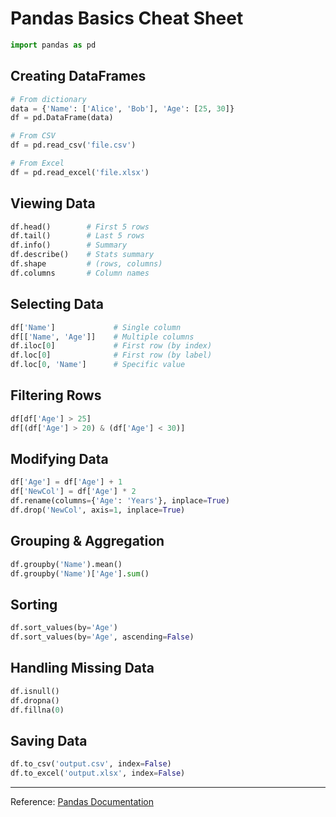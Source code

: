# Pandas Basics Cheat Sheet

````python
import pandas as pd
````

## Creating DataFrames

```python
# From dictionary
data = {'Name': ['Alice', 'Bob'], 'Age': [25, 30]}
df = pd.DataFrame(data)

# From CSV
df = pd.read_csv('file.csv')

# From Excel
df = pd.read_excel('file.xlsx')
```

## Viewing Data

```python
df.head()        # First 5 rows
df.tail()        # Last 5 rows
df.info()        # Summary
df.describe()    # Stats summary
df.shape         # (rows, columns)
df.columns       # Column names
```

## Selecting Data

```python
df['Name']             # Single column
df[['Name', 'Age']]    # Multiple columns
df.iloc[0]             # First row (by index)
df.loc[0]              # First row (by label)
df.loc[0, 'Name']      # Specific value
```

## Filtering Rows

```python
df[df['Age'] > 25]         
df[(df['Age'] > 20) & (df['Age'] < 30)]
```

## Modifying Data

```python
df['Age'] = df['Age'] + 1       
df['NewCol'] = df['Age'] * 2    
df.rename(columns={'Age': 'Years'}, inplace=True)
df.drop('NewCol', axis=1, inplace=True)
```

## Grouping & Aggregation

```python
df.groupby('Name').mean()
df.groupby('Name')['Age'].sum()
```

## Sorting

```python
df.sort_values(by='Age')
df.sort_values(by='Age', ascending=False)
```

## Handling Missing Data

```python
df.isnull()            
df.dropna()            
df.fillna(0)           
```

## Saving Data

```python
df.to_csv('output.csv', index=False)
df.to_excel('output.xlsx', index=False)
```

---

Reference: [Pandas Documentation](https://pandas.pydata.org/docs/)

